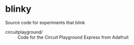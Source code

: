 # blinky
Source code for experiments that blink

<dl>
<dt>circuitplayground/</dt>
<dd>Code for the Circuit Playground Express from Adafruit</dd>
</dl>
